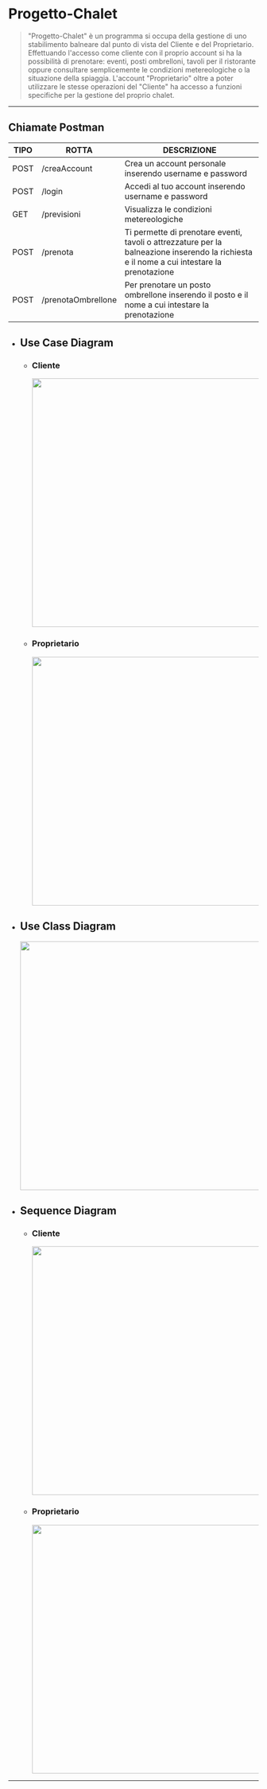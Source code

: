 # Progetto-Chalet

> "Progetto-Chalet" è un programma si occupa della gestione di uno stabilimento balneare dal punto di vista del Cliente e del Proprietario.
> Effettuando l'accesso come cliente con il proprio account si ha la possibilità di prenotare: eventi, posti ombrelloni, tavoli per il ristorante oppure
> consultare semplicemente le condizioni metereologiche o la situazione della spiaggia.
> L'account "Proprietario" oltre a poter utilizzare le stesse operazioni del "Cliente" ha accesso a funzioni specifiche per la gestione del proprio chalet.

***

## Chiamate Postman

TIPO |ROTTA|DESCRIZIONE
------ | ------|----------
POST|/creaAccount|Crea un account personale inserendo username e password
POST|/login|Accedi al tuo account inserendo username e password
GET|/previsioni|Visualizza le condizioni metereologiche
POST|/prenota|Ti permette di prenotare eventi, tavoli o attrezzature per la balneazione inserendo la richiesta e il nome a cui intestare la prenotazione
POST|/prenotaOmbrellone|Per prenotare un posto ombrellone inserendo il posto e il nome a cui intestare la prenotazione

- ## Use Case Diagram
  - ### Cliente 
     <img src="https://raw.githubusercontent.com/Diego-Mignani/imgdatabase/main/Client.jpg?token=AR2C3IEFKKO36EFZO3GZKA275X2MQ" width="500" height="500">
  
  - ### Proprietario
     <img src="https://raw.githubusercontent.com/Diego-Mignani/imgdatabase/main/Owner.jpg?token=AR2C3IAAZA3LMDB4WVGPSGK75X2OG" width="500" height="500">
     
- ## Use Class Diagram
     <img src="https://raw.githubusercontent.com/Diego-Mignani/imgdatabase/main/Uso%20delle%20classi%20Class%20Diagram2.jpg?token=AR2C3IDIANAYEPFMXRSOCC275X2YI" width="500" height="500">
     
- ## Sequence Diagram
  - ### Cliente
     <img src="https://raw.githubusercontent.com/Diego-Mignani/imgdatabase/main/Diagramma%20delle%20sequenze%20Cliente.jpg?token=AR2C3IBZAGBCZE7BPSPK6XK75X25U" width="500" height="500">

  - ### Proprietario
      <img src="https://raw.githubusercontent.com/Diego-Mignani/imgdatabase/main/Uso%20delle%20classi%20Sequence%20Diagram%20Proprietario.jpg?token=AR2C3IFBVDSYTH5CGCVXI7C75X27Y" width="500" height="500">

*** 
